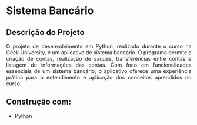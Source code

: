# Sistema Bancário
## Descrição do Projeto
<p align="justify">O projeto de desenvolvimento em Python, realizado durante o curso na Geek University, é um aplicativo de sistema bancário. O programa permite a criação de contas, realização de saques, transferências entre contas e listagem de informações das contas.
  Com foco em funcionalidades essenciais de um sistema bancário, o aplicativo oferece uma experiência prática para o entendimento e aplicação dos conceitos aprendidos no curso.</p>

## Construção com:
- Python
